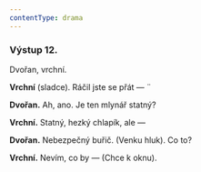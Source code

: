 ```yaml
---
contentType: drama
---
```


<section>

### Výstup 12.

Dvořan, vrchní.

</section>

<section>

**Vrchní** (sladce). Ráčil jste se přát — ¨

**Dvořan.** Ah, ano. Je ten mlynář statný? 

**Vrchní.** Statný, hezký chlapík, ale — 

**Dvořan.** Nebezpečný buřič. (Venku hluk). Co to? 

**Vrchní.** Nevím, co by — (Chce k oknu).

</section>

